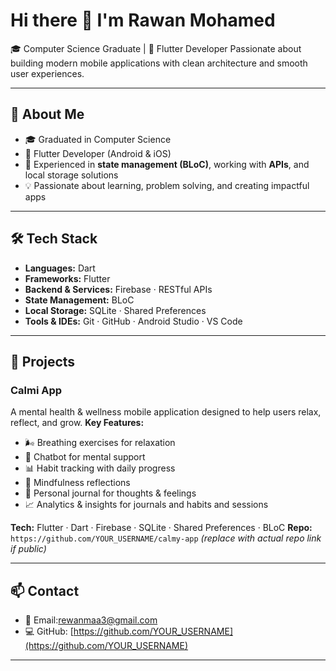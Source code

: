 # Hi there 👋 I'm Rawan Mohamed

🎓 Computer Science Graduate | 📱 Flutter Developer
Passionate about building modern mobile applications with clean architecture and smooth user experiences.

---

## 🚀 About Me

* 🎓 Graduated in Computer Science
* 📱 Flutter Developer (Android & iOS)
* 🌱 Experienced in **state management (BLoC)**, working with **APIs**, and local storage solutions
* 💡 Passionate about learning, problem solving, and creating impactful apps

---

## 🛠️ Tech Stack

* **Languages:** Dart
* **Frameworks:** Flutter
* **Backend & Services:** Firebase · RESTful APIs
* **State Management:** BLoC
* **Local Storage:** SQLite · Shared Preferences
* **Tools & IDEs:** Git · GitHub · Android Studio · VS Code

---

## 📱 Projects

### Calmi App

A mental health & wellness mobile application designed to help users relax, reflect, and grow.
**Key Features:**

* 🌬️ Breathing exercises for relaxation
* 🤖 Chatbot for mental support
* 📊 Habit tracking with daily progress
* 🧘 Mindfulness reflections
* 📓 Personal journal for thoughts & feelings
* 📈 Analytics & insights for journals and habits and sessions

**Tech:** Flutter · Dart · Firebase · SQLite · Shared Preferences · BLoC
**Repo:** `https://github.com/YOUR_USERNAME/calmy-app` *(replace with actual repo link if public)*

---

## 📫 Contact

* 📧 Email:rewanmaa3@gmail.com
* 💻 GitHub: [https://github.com/YOUR_USERNAME](https://github.com/YOUR_USERNAME)

---



<!---
RawanMohamed28/RawanMohamed28 is a ✨ special ✨ repository because its `README.md` (this file) appears on your GitHub profile.
You can click the Preview link to take a look at your changes.
--->
